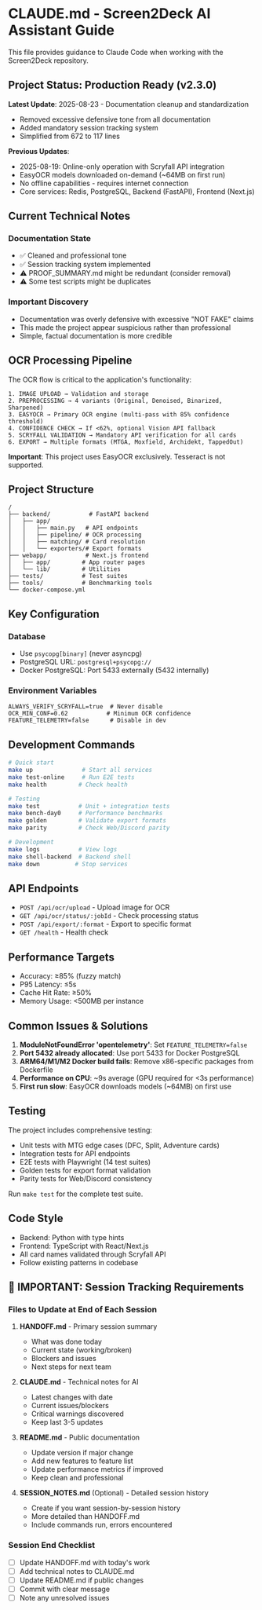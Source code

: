 # CLAUDE.md - Screen2Deck AI Assistant Guide

This file provides guidance to Claude Code when working with the Screen2Deck repository.

## Project Status: Production Ready (v2.3.0)

**Latest Update**: 2025-08-23 - Documentation cleanup and standardization
- Removed excessive defensive tone from all documentation
- Added mandatory session tracking system
- Simplified from 672 to 117 lines

**Previous Updates**:
- 2025-08-19: Online-only operation with Scryfall API integration
- EasyOCR models downloaded on-demand (~64MB on first run)
- No offline capabilities - requires internet connection
- Core services: Redis, PostgreSQL, Backend (FastAPI), Frontend (Next.js)

## Current Technical Notes

### Documentation State
- ✅ Cleaned and professional tone
- ✅ Session tracking system implemented
- ⚠️ PROOF_SUMMARY.md might be redundant (consider removal)
- ⚠️ Some test scripts might be duplicates

### Important Discovery
- Documentation was overly defensive with excessive "NOT FAKE" claims
- This made the project appear suspicious rather than professional
- Simple, factual documentation is more credible

## OCR Processing Pipeline

The OCR flow is critical to the application's functionality:

```
1. IMAGE UPLOAD → Validation and storage
2. PREPROCESSING → 4 variants (Original, Denoised, Binarized, Sharpened)
3. EASYOCR → Primary OCR engine (multi-pass with 85% confidence threshold)
4. CONFIDENCE CHECK → If <62%, optional Vision API fallback
5. SCRYFALL VALIDATION → Mandatory API verification for all cards
6. EXPORT → Multiple formats (MTGA, Moxfield, Archidekt, TappedOut)
```

**Important**: This project uses EasyOCR exclusively. Tesseract is not supported.

## Project Structure

```
/
├── backend/           # FastAPI backend
│   ├── app/
│   │   ├── main.py   # API endpoints
│   │   ├── pipeline/ # OCR processing
│   │   ├── matching/ # Card resolution
│   │   └── exporters/# Export formats
├── webapp/           # Next.js frontend
│   ├── app/         # App router pages
│   └── lib/         # Utilities
├── tests/           # Test suites
├── tools/           # Benchmarking tools
└── docker-compose.yml
```

## Key Configuration

### Database
- Use `psycopg[binary]` (never asyncpg)
- PostgreSQL URL: `postgresql+psycopg://`
- Docker PostgreSQL: Port 5433 externally (5432 internally)

### Environment Variables
```env
ALWAYS_VERIFY_SCRYFALL=true  # Never disable
OCR_MIN_CONF=0.62           # Minimum OCR confidence
FEATURE_TELEMETRY=false      # Disable in dev
```

## Development Commands

```bash
# Quick start
make up              # Start all services
make test-online     # Run E2E tests
make health         # Check health

# Testing
make test           # Unit + integration tests
make bench-day0     # Performance benchmarks
make golden         # Validate export formats
make parity         # Check Web/Discord parity

# Development
make logs           # View logs
make shell-backend  # Backend shell
make down          # Stop services
```

## API Endpoints

- `POST /api/ocr/upload` - Upload image for OCR
- `GET /api/ocr/status/:jobId` - Check processing status
- `POST /api/export/:format` - Export to specific format
- `GET /health` - Health check

## Performance Targets

- Accuracy: ≥85% (fuzzy match)
- P95 Latency: ≤5s
- Cache Hit Rate: ≥50%
- Memory Usage: <500MB per instance

## Common Issues & Solutions

1. **ModuleNotFoundError 'opentelemetry'**: Set `FEATURE_TELEMETRY=false`
2. **Port 5432 already allocated**: Use port 5433 for Docker PostgreSQL
3. **ARM64/M1/M2 Docker build fails**: Remove x86-specific packages from Dockerfile
4. **Performance on CPU**: ~9s average (GPU required for <3s performance)
5. **First run slow**: EasyOCR downloads models (~64MB) on first use

## Testing

The project includes comprehensive testing:
- Unit tests with MTG edge cases (DFC, Split, Adventure cards)
- Integration tests for API endpoints
- E2E tests with Playwright (14 test suites)
- Golden tests for export format validation
- Parity tests for Web/Discord consistency

Run `make test` for the complete test suite.

## Code Style

- Backend: Python with type hints
- Frontend: TypeScript with React/Next.js
- All card names validated through Scryfall API
- Follow existing patterns in codebase

## 📝 IMPORTANT: Session Tracking Requirements

### Files to Update at End of Each Session

1. **HANDOFF.md** - Primary session summary
   - What was done today
   - Current state (working/broken)
   - Blockers and issues
   - Next steps for next team

2. **CLAUDE.md** - Technical notes for AI
   - Latest changes with date
   - Current issues/blockers
   - Critical warnings discovered
   - Keep last 3-5 updates

3. **README.md** - Public documentation
   - Update version if major change
   - Add new features to feature list
   - Update performance metrics if improved
   - Keep clean and professional

4. **SESSION_NOTES.md** (Optional) - Detailed session history
   - Create if you want session-by-session history
   - More detailed than HANDOFF.md
   - Include commands run, errors encountered

### Session End Checklist
- [ ] Update HANDOFF.md with today's work
- [ ] Add technical notes to CLAUDE.md
- [ ] Update README.md if public changes
- [ ] Commit with clear message
- [ ] Note any unresolved issues